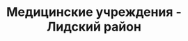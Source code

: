 ---
district_id: 4-10-0
district_name: Лидский район
title: Медицинские учреждения - Лидский район
---